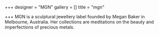 +++
designer = "MGN"
gallery = []
title = "mgn"

+++
MGN is a sculptural jewellery label founded by Megan Baker in Melbourne, Australia. Her collections are meditations on the beauty and imperfections of precious metals.